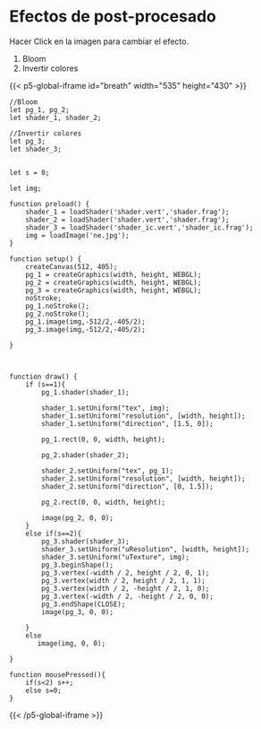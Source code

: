 # Efectos de post-procesado 


Hacer Click en la imagen para cambiar el efecto.
1. Bloom
2. Invertir colores  

{{< p5-global-iframe id="breath" width="535" height="430" >}}

    //Bloom
    let pg_1, pg_2;
    let shader_1, shader_2;

    //Invertir colores
    let pg_3;
    let shader_3;


    let s = 0;

    let img;

    function preload() {
        shader_1 = loadShader('shader.vert','shader.frag');
        shader_2 = loadShader('shader.vert','shader.frag');   
        shader_3 = loadShader('shader_ic.vert','shader_ic.frag');
        img = loadImage('ne.jpg');
    }

    function setup() {
        createCanvas(512, 405);
        pg_1 = createGraphics(width, height, WEBGL);
        pg_2 = createGraphics(width, height, WEBGL);
        pg_3 = createGraphics(width, height, WEBGL);
        noStroke;
        pg_1.noStroke();
        pg_2.noStroke();
        pg_1.image(img,-512/2,-405/2);
        pg_3.image(img,-512/2,-405/2);
        
    }



    function draw() {
        if (s==1){
            pg_1.shader(shader_1);

            shader_1.setUniform("tex", img);
            shader_1.setUniform("resolution", [width, height]);
            shader_1.setUniform("direction", [1.5, 0]);

            pg_1.rect(0, 0, width, height);

            pg_2.shader(shader_2);

            shader_2.setUniform("tex", pg_1);
            shader_2.setUniform("resolution", [width, height]);
            shader_2.setUniform("direction", [0, 1.5]);
            
            pg_2.rect(0, 0, width, height);

            image(pg_2, 0, 0);
        }
        else if(s==2){
            pg_3.shader(shader_3);
            shader_3.setUniform("uResolution", [width, height]);
            shader_3.setUniform("uTexture", img);
            pg_3.beginShape();
            pg_3.vertex(-width / 2, height / 2, 0, 1);
            pg_3.vertex(width / 2, height / 2, 1, 1);
            pg_3.vertex(width / 2, -height / 2, 1, 0);            
            pg_3.vertex(-width / 2, -height / 2, 0, 0);            
            pg_3.endShape(CLOSE);
            image(pg_3, 0, 0);

        } 
        else
           image(img, 0, 0); 
        
    }

    function mousePressed(){
        if(s<2) s++;
        else s=0;
    }

{{< /p5-global-iframe >}}